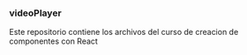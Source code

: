 ### videoPlayer

Este repositorio contiene los archivos del curso de creacion de componentes con React
